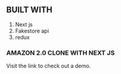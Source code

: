 
## BUILT WITH 
1) Next js
2) Fakestore api
3) redux



### AMAZON 2.0 CLONE WITH NEXT JS
Visit the link to check out a demo.